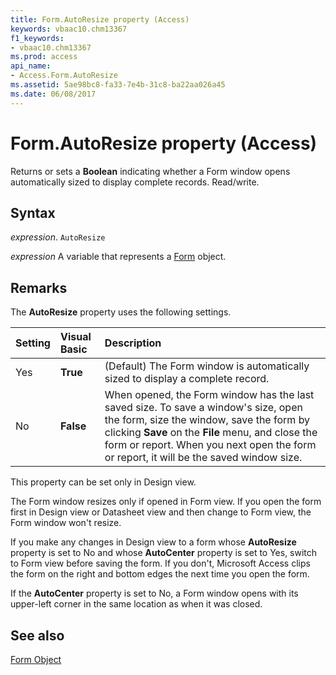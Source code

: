 ```yaml
---
title: Form.AutoResize property (Access)
keywords: vbaac10.chm13367
f1_keywords:
- vbaac10.chm13367
ms.prod: access
api_name:
- Access.Form.AutoResize
ms.assetid: 5ae98bc8-fa33-7e4b-31c8-ba22aa026a45
ms.date: 06/08/2017
---
```



# Form.AutoResize property (Access)

Returns or sets a  **Boolean** indicating whether a Form window opens automatically sized to display complete records. Read/write.


## Syntax

_expression_. `AutoResize`

_expression_ A variable that represents a [Form](Access.Form.md) object.


## Remarks

The  **AutoResize** property uses the following settings.



|**Setting**|**Visual Basic**|**Description**|
|:-----|:-----|:-----|
|Yes|**True**|(Default) The Form window is automatically sized to display a complete record.|
|No|**False**|When opened, the Form window has the last saved size. To save a window's size, open the form, size the window, save the form by clicking  **Save** on the **File** menu, and close the form or report. When you next open the form or report, it will be the saved window size.|

This property can be set only in Design view.

The Form window resizes only if opened in Form view. If you open the form first in Design view or Datasheet view and then change to Form view, the Form window won't resize.

If you make any changes in Design view to a form whose  **AutoResize** property is set to No and whose **AutoCenter** property is set to Yes, switch to Form view before saving the form. If you don't, Microsoft Access clips the form on the right and bottom edges the next time you open the form.

If the  **AutoCenter** property is set to No, a Form window opens with its upper-left corner in the same location as when it was closed.


## See also


[Form Object](Access.Form.md)

